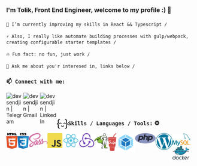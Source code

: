## <Title> Hi there 👋 </Title>
### I'm Tolik, Front End Engineer, welcome to my profile :) 📃

#### <List>

    🌱 I’m currently improving my skills in React && Typescript /
    
    ⚡ Also, I really like automate building processes with gulp/webpack, creating configurable starter templates /
    
    🔥 Fun fact: no fun, just work /
    
    💬 Ask me about you'r interesed in, links below /
#### </List>
### **`📫 Connect with me:`**&nbsp;

[<img align="left" alt="devsendjin | Telegram" width="45px" src="https://cdn.jsdelivr.net/npm/simple-icons@3.13.0/icons/telegram.svg" />][telegram]

[<img align="left" alt="devsendjin | Gmail" width="45px" src="https://cdn.jsdelivr.net/npm/simple-icons@3.13.0/icons/gmail.svg" />][gmail]

[<img align="left" alt="devsendjin | LinkedIn" width="45px" src="https://cdn.jsdelivr.net/npm/simple-icons@v3/icons/linkedin.svg" />][linkedin]&nbsp;&nbsp;

&nbsp;

### **`Skills / Languages / Tools:`** ⚙️ <img align="left" alt="Smile" width="30px" src="https://raw.githubusercontent.com/devsendjin/devsendjin/main/images/code-smile.svg" />
<img align="left" alt="HTML" width="30px" src="https://raw.githubusercontent.com/devsendjin/devsendjin/main/images/html.svg" />
<img align="left" alt="CSS" width="30px" src="https://raw.githubusercontent.com/devsendjin/devsendjin/main/images/css.svg" />
<img align="left" alt="Sass" width="50px" src="https://raw.githubusercontent.com/devsendjin/devsendjin/main/images/sass.svg" />
<img align="left" alt="Javascript" width="40px" src="https://raw.githubusercontent.com/devsendjin/devsendjin/main/images/javascript.svg" />
<img align="left" alt="React" width="45px" src="https://raw.githubusercontent.com/devsendjin/devsendjin/main/images/react.svg" />
<img align="left" alt="Redux" width="40px" src="https://raw.githubusercontent.com/devsendjin/devsendjin/main/images/redux.svg" />
<img align="left" alt="Gsap" width="37px" src="https://raw.githubusercontent.com/devsendjin/devsendjin/main/images/gsap-greensock.svg" />
<img align="left" alt="Gulp" width="22px" src="https://raw.githubusercontent.com/devsendjin/devsendjin/main/images/gulp.svg" />
<img align="left" alt="Webpack" width="50px" src="https://raw.githubusercontent.com/devsendjin/devsendjin/main/images/webpack.svg" />
<img align="left" alt="PHP" width="55px" src="https://raw.githubusercontent.com/devsendjin/devsendjin/main/images/php.svg" />
<img align="left" alt="Wordpress" width="45px" src="https://raw.githubusercontent.com/devsendjin/devsendjin/main/images/wordpress.svg" />
<img align="left" alt="MySQL" width="50px" src="https://raw.githubusercontent.com/devsendjin/devsendjin/main/images/mysql.svg" />
<img align="left" alt="Docker" width="45px" src="https://raw.githubusercontent.com/devsendjin/devsendjin/main/images/docker.svg" />

[telegram]: https://t.me/devsendjin
[gmail]: mailto:anatoliy.skichko.dev@gmail.com
[linkedin]: https://www.linkedin.com/in/anatoliy-skichko
